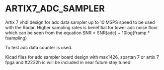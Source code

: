 # ARTIX7_ADC_SAMPLER

Artix 7 vhdl design for adc data sampler up to 10 MSPS speed to be used with the Radar.
Higher sampling rates is benefitial for lower adc noise floor which can be seen from the equation SNR =  SNR(adc) + 10log(framp * fsampling)

To test adc data counter is used.

Kicad files for adc sampler board design with max1426, spartan 7 or artix 7 fpga and ft2232h ic will be included in near future stay tuned!
